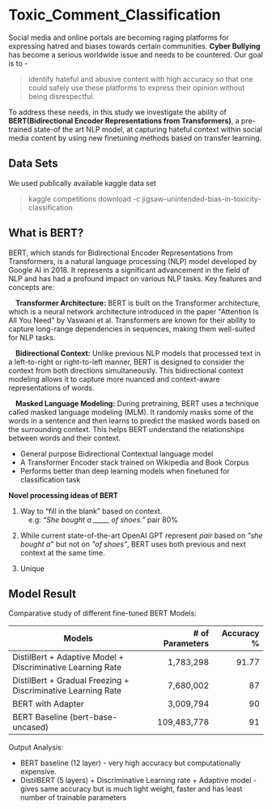 # Toxic_Comment_Classification

Social media and online portals are becoming raging platforms for expressing hatred and biases towards certain communities. **Cyber Bullying** has become a serious worldwide issue and needs to be countered. Our goal is to -
> identify hateful and abusive content with high accuracy so that one could safely use these platforms to express their opinion without being disrespectful.

To address these needs, in this study we investigate the ability of **BERT(Bidirectional Encoder Representations from Transformers)**, a pre-trained state-of the art NLP model, at capturing hateful context within social media content by using new finetuning methods based on transfer learning.

## Data Sets
We used publically available kaggle data set

> kaggle competitions download -c jigsaw-unintended-bias-in-toxicity-classification

## What is BERT?
BERT, which stands for Bidirectional Encoder Representations from Transformers, is a natural language processing (NLP) model developed by Google AI in 2018. It represents a significant advancement in the field of NLP and has had a profound impact on various NLP tasks. Key features and concepts are:

&ensp;&ensp;**Transformer Architecture:** BERT is built on the Transformer architecture, which is a neural network architecture introduced in the paper "Attention Is All You Need" by Vaswani et al. Transformers are known for their ability to capture long-range dependencies in sequences, making them well-suited for NLP tasks.

&ensp;&ensp;**Bidirectional Context:** Unlike previous NLP models that processed text in a left-to-right or right-to-left manner, BERT is designed to consider the context from both directions simultaneously. This bidirectional context modeling allows it to capture more nuanced and context-aware representations of words.

&ensp;&ensp;**Masked Language Modeling:** During pretraining, BERT uses a technique called masked language modeling (MLM). It randomly masks some of the words in a sentence and then learns to predict the masked words based on the surrounding context. This helps BERT understand the relationships between words and their context.



* General purpose Bidirectional Contextual language model
* A Transformer Encoder stack trained on Wikipedia and Book Corpus
* Performs better than deep learning models when finetuned for classification task

**Novel processing ideas of BERT**
1. Way to “fill in the blank” based on context.<br> &nbsp; &nbsp; e.g: *“She bought a _____ of shoes.”* pair 80%
2. While current state-of-the-art OpenAI GPT represent *pair* based on *"she bought a"* but not on *"of shoes"*, BERT uses both previous and next context at the same time.
   
4. Unique

## Model Result
Comparative study of different fine-tuned BERT Models:

| Models                                                          | # of Parameters   | Accuracy %  |
| --------------------------------------------------------------- | -----------------:| -----------:|
| DistilBert + Adaptive Model + Discriminative Learning Rate      |   1,783,298       | 91.77       |
| DistilBert + Gradual Freezing + Discriminative Learning Rate    |   7,680,002       |   87        |
| BERT with Adapter                                               |   3,009,794       |   90        |
| BERT Baseline (bert-base-uncased)                               | 109,483,778       |   91        |

Output Analysis:
* BERT baseline (12 layer) - very high accuracy but computationally expensive.
* DistilBERT (5 layers) + Discriminative Learning rate + Adaptive model - gives same accuracy but is much light weight, faster and has least number of trainable parameters
